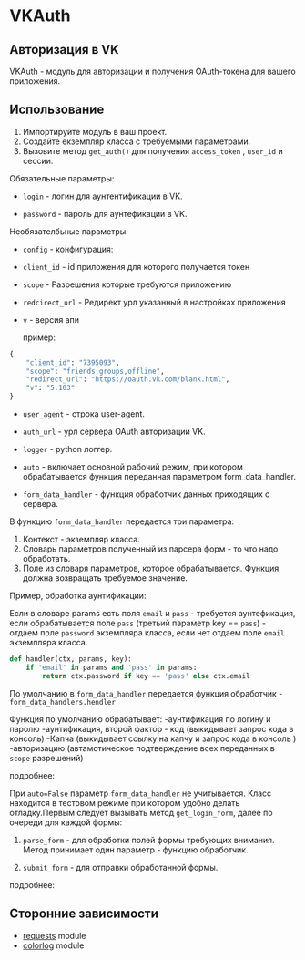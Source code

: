 # VKAuth

## Авторизация в VK

VKAuth - модуль для авторизации и получения OAuth-токена для вашего приложения.

## Использование

1. Импортируйте модуль в ваш проект.
2. Создайте екземпляр класса с требуемыми параметрами. 
3. Вызовите метод `get_auth()` для получения `access_token` , `user_id` и сессии.


Обязательные параметры:

  - `login` - логин для аунтентификации в VK.
  
  - `password` - пароль для аунтефикации в VK.
  
Необязателбьные параметры:

  - `config` - конфигурация:
  
  - `client_id` - id приложения для которого получается токен
    
  - `scope` - Разрешения которые требуются приложению
    
  - `redcirect_url` - Редирект урл указанный в настройках приложения 
    
  - `v` - версия апи
    
    пример:
```python
{
    "client_id": "7395093",
    "scope": "friends,groups,offline",
    "redirect_url": "https://oauth.vk.com/blank.html",
    "v": "5.103"
}

```

                
   - `user_agent` - строка user-agent.
   
   - `auth_url` - урл сервера OAuth авторизации VK.

   - `logger` - python логгер.
   
   - `auto` - включает основной рабочий режим, при котором обрабатывается функция 
   переданная параметром form_data_handler.
   
   - `form_data_handler` - функция обработчик данных приходящих с сервера. 
   
В функцию `form_data_handler` передается три параметра:

1. Контекст - экземпляр класса.
2. Словарь параметров полученный из парсера форм - то что надо обработать.
3. Поле из словаря параметров, которое обрабатывается.
Функция должна возвращать требуемое значение.

Пример, обработка аунтификации:

Если в словаре params есть поля `email` и `pass` - требуется аунтефикация, 
если обрабатывается поле `pass` (третьий параметр key == `pass`) - отдаем поле `password` экземпляра класса,
если нет отдаем поле `email` экземпляра класса.
```python
def handler(ctx, params, key):
    if 'email' in params and 'pass' in params:
        return ctx.password if key == 'pass' else ctx.email
```

По умолчанию в `form_data_handler` передается функция обработчик -  `form_data_handlers.hendler`

Функция по умолчанию обрабатывает:
-аунтификация по логину и паролю
-аунтификация, второй фактор - код (выкидывает запрос кода в консоль)
-Капча (выкидывает ссылку на капчу и запрос кода в консоль )
-авторизацию (автамотическое подтверждение всех переданных в `scope` разрешений)

подробнее:


При `auto=False` параметр `form_data_handler` не учитывается. Класс находится в тестовом 
режиме при котором удобно делать отладку.Первым следует вызывать метод `get_login_form`, 
далее по очереди для каждой формы:

1. `parse_form` - для обработки полей формы требующих внимания. Метод принимает один параметр - функцию обработчик.

2. `submit_form` - для отправки обработанной формы.

подробнее:


## Сторонние зависимости

- [requests](https://github.com/kennethreitz/requests/) module
- [colorlog](https://github.com/borntyping/python-colorlog) module


